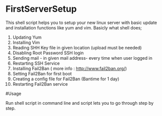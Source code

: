# FirstServerSetup
This shell script helps you to setup your new linux server with basic update and installation functions like yum and vim.
Basicly what shell does;

1. Updating Yum 
2. Installing Vim
3. Reading SHH Key file in given location (upload must be needed)
4. Disabling Root Password SSH login
5. Sending mail - in given mail address- every time when user logged in 
6. Restarting SSH Service
7. Installing Fail2Ban ( more info : http://www.fail2ban.org/)
8. Setting Fail2Ban for first boot
9. Creating a config file for Fail2Ban (Bantime for 1 day)
10. Restarting Fail2Ban service

#Usage

Run shell script in command line and script lets you to go through step by step.
